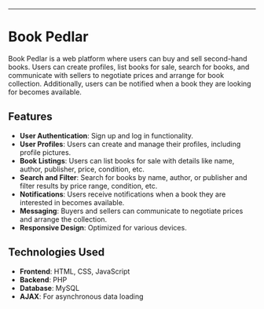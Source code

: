 ---

# Book Pedlar

Book Pedlar is a web platform where users can buy and sell second-hand books. Users can create profiles, list books for sale, search for books, and communicate with sellers to negotiate prices and arrange for book collection. Additionally, users can be notified when a book they are looking for becomes available.

## Features

- **User Authentication**: Sign up and log in functionality.
- **User Profiles**: Users can create and manage their profiles, including profile pictures.
- **Book Listings**: Users can list books for sale with details like name, author, publisher, price, condition, etc.
- **Search and Filter**: Search for books by name, author, or publisher and filter results by price range, condition, etc.
- **Notifications**: Users receive notifications when a book they are interested in becomes available.
- **Messaging**: Buyers and sellers can communicate to negotiate prices and arrange the collection.
- **Responsive Design**: Optimized for various devices.

## Technologies Used

- **Frontend**: HTML, CSS, JavaScript
- **Backend**: PHP
- **Database**: MySQL
- **AJAX**: For asynchronous data loading
